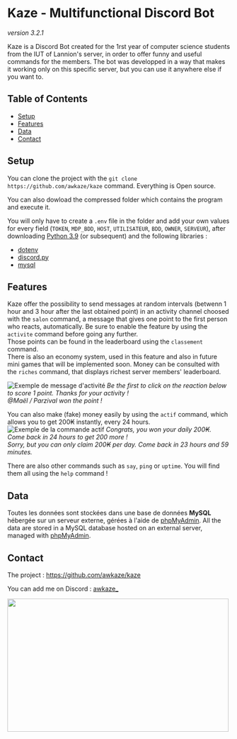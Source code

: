 # Kaze - Multifunctional Discord Bot

*version 3.2.1*

Kaze is a Discord Bot created for the 1rst year of computer science students from the IUT of Lannion's server, in order to offer funny and useful commands for the members.
The bot was developped in a way that makes it working only on this specific server, but you can use it anywhere else if you want to.

## Table of Contents

- [Setup](#setup)
- [Features](#features)
- [Data](#data)
- [Contact](#contact)

## Setup

You can clone the project with the `git clone https://github.com/awkaze/kaze` command. Everything is Open source.

You can also dowload the compressed folder which contains the program and execute it.

You will only have to create a `.env` file in the folder and add your own values for every field (`TOKEN`, `MDP_BDD`, `HOST`, `UTILISATEUR`, `BDD`, `OWNER`, `SERVEUR`), after downloading [Python 3.9](https://www.python.org/downloads/release/python-3917/) (or subsequent) and the following libraries :

- [dotenv](https://pypi.org/project/python-dotenv/)
- [discord.py](https://pypi.org/project/discord.py/)
- [mysql](https://pypi.org/project/mysql/)

## Features

Kaze offer the possibility to send messages at random intervals (betwenn 1 hour and 3 hour after the last obtained point) in an activity channel choosed with the `salon` command, a message that gives one point to the first person who reacts, automatically. Be sure to enable the feature by using the `activite` command before going any further. <br> Those points can be found in the leaderboard using the `classement` command.<br> There is also an economy system, used in this feature and also in future mini games that will be implemented soon. Money can be consulted with the `riches` command, that displays richest server members' leaderboard.

![Exemple de message d'activité](https://cdn.discordapp.com/attachments/1217160501390479423/1217160516414472262/image.png?ex=66030410&is=65f08f10&hm=f614518984b4a5bdeec6d6a1c1aba5a8955ef20434767fab9fc64b64b9d02ffe&)
*Be the first to click on the reaction below to score 1 point. Thanks for your activity !*<br>
*@Maël / Parzival won the point !*

You can also make (fake) money easily by using the `actif` command, which allows you to get 200₭ instantly, every 24 hours.
![Exemple de la commande actif](https://cdn.discordapp.com/attachments/1217160501390479423/1217163226039451879/image.png?ex=66030696&is=65f09196&hm=14679831591f3de5c4122e49c379d1bb7423d965ae84d8c7c11ad96c16bc5964&)
*Congrats, you won your daily 200₭. Come back in 24 hours to get 200 more !*<br>
*Sorry, but you can only claim 200₭ per day. Come back in 23 hours and 59 minutes.*

There are also other commands such as `say`, `ping` or `uptime`.
You will find them all using the `help` command !

## Data
Toutes les données sont stockées dans une base de données **MySQL** hébergée sur un serveur externe, gérées à l'aide de [phpMyAdmin](https://www.phpmyadmin.net).
All the data are stored in a MySQL database hosted on an external server, managed with [phpMyAdmin](https://www.phpmyadmin.net).

## Contact
The project : https://github.com/awkaze/kaze

You can add me on Discord : [awkaze_](discordapp.com/users/713900037796659211)

<img src="https://cdn.discordapp.com/attachments/1217160501390479423/1217173449814839446/image.png?ex=6603101c&is=65f09b1c&hm=a3833ee15013dbaa1f26d6e845709583964e9211418fd7e4ab10fdc763a3cd95&" width="500" height="300">
